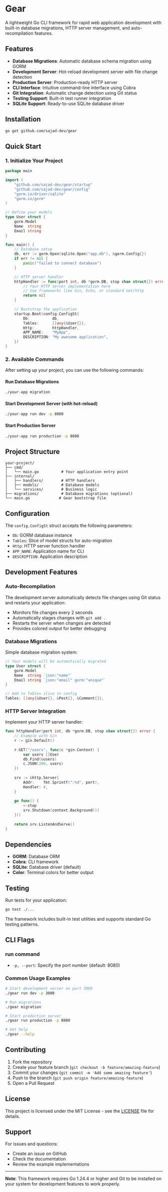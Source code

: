 # Gear

A lightweight Go CLI framework for rapid web application development with built-in database migrations, HTTP server management, and auto-recompilation features.

## Features

- **Database Migrations**: Automatic database schema migration using GORM
- **Development Server**: Hot-reload development server with file change detection
- **Production Server**: Production-ready HTTP server
- **CLI Interface**: Intuitive command-line interface using Cobra
- **Git Integration**: Automatic change detection using Git status
- **Testing Support**: Built-in test runner integration
- **SQLite Support**: Ready-to-use SQLite database driver

## Installation

```bash
go get github.com/sajad-dev/gear
```

## Quick Start

### 1. Initialize Your Project

```go
package main

import (
    "github.com/sajad-dev/gear/startup"
    "github.com/sajad-dev/gear/config"
    "gorm.io/driver/sqlite"
    "gorm.io/gorm"
)

// Define your models
type User struct {
    gorm.Model
    Name  string
    Email string
}

func main() {
    // Database setup
    db, err := gorm.Open(sqlite.Open("app.db"), &gorm.Config{})
    if err != nil {
        panic("failed to connect database")
    }

    // HTTP server handler
    httpHandler := func(port int, db *gorm.DB, stop chan struct{}) error {
        // Your HTTP server implementation here
        // Use frameworks like Gin, Echo, or standard net/http
        return nil
    }

    // Bootstrap the application
    startup.Boot(config.ConfigSt{
        Db:          db,
        Tables:      []any{&User{}},
        Http:        httpHandler,
        APP_NAME:    "MyApp",
        DESCRIPTION: "My awesome application",
    })
}
```

### 2. Available Commands

After setting up your project, you can use the following commands:

#### Run Database Migrations
```bash
./your-app migration
```

#### Start Development Server (with hot-reload)
```bash
./your-app run dev -p 8080
```

#### Start Production Server
```bash
./your-app run production -p 8080
```

## Project Structure

```
your-project/
├── cmd/
│   └── main.go          # Your application entry point
├── internal/
│   ├── handlers/        # HTTP handlers
│   ├── models/          # Database models
│   └── services/        # Business logic
├── migrations/          # Database migrations (optional)
└── main.go             # Gear bootstrap file
```

## Configuration

The `config.ConfigSt` struct accepts the following parameters:

- `Db`: GORM database instance
- `Tables`: Slice of model structs for auto-migration
- `Http`: HTTP server function handler
- `APP_NAME`: Application name for CLI
- `DESCRIPTION`: Application description

## Development Features

### Auto-Recompilation
The development server automatically detects file changes using Git status and restarts your application:

- Monitors file changes every 2 seconds
- Automatically stages changes with `git add .`
- Restarts the server when changes are detected
- Provides colored output for better debugging

### Database Migrations
Simple database migration system:

```go
// Your models will be automatically migrated
type User struct {
    gorm.Model
    Name  string `json:"name"`
    Email string `json:"email" gorm:"unique"`
}

// Add to Tables slice in config
Tables: []any{&User{}, &Post{}, &Comment{}},
```

### HTTP Server Integration
Implement your HTTP server handler:

```go
func httpHandler(port int, db *gorm.DB, stop chan struct{}) error {
    // Example with Gin
    r := gin.Default()
    
    r.GET("/users", func(c *gin.Context) {
        var users []User
        db.Find(&users)
        c.JSON(200, users)
    })
    
    srv := &http.Server{
        Addr:    fmt.Sprintf(":%d", port),
        Handler: r,
    }
    
    go func() {
        <-stop
        srv.Shutdown(context.Background())
    }()
    
    return srv.ListenAndServe()
}
```

## Dependencies

- **GORM**: Database ORM
- **Cobra**: CLI framework
- **SQLite**: Database driver (default)
- **Color**: Terminal colors for better output

## Testing

Run tests for your application:

```bash
go test ./...
```

The framework includes built-in test utilities and supports standard Go testing patterns.

## CLI Flags

### run command
- `-p, --port`: Specify the port number (default: 8080)

### Common Usage Examples

```bash
# Start development server on port 3000
./gear run dev -p 3000

# Run migrations
./gear migration

# Start production server
./gear run production -p 8080

# Get help
./gear --help
```

## Contributing

1. Fork the repository
2. Create your feature branch (`git checkout -b feature/amazing-feature`)
3. Commit your changes (`git commit -m 'Add some amazing feature'`)
4. Push to the branch (`git push origin feature/amazing-feature`)
5. Open a Pull Request

## License

This project is licensed under the MIT License - see the [LICENSE](LICENSE) file for details.

## Support

For issues and questions:
- Create an issue on GitHub
- Check the documentation
- Review the example implementations

---

**Note**: This framework requires Go 1.24.4 or higher and Git to be installed on your system for development features to work properly.
